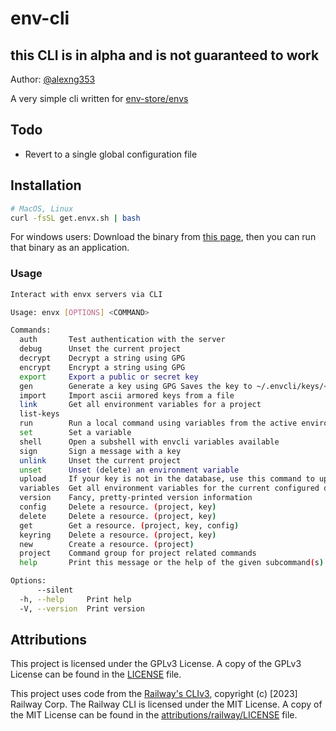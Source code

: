 # env-cli

## this CLI is in alpha and is not guaranteed to work

Author: [@alexng353](https://github.com/alexng353)

A very simple cli written for [env-store/envs](https://github.com/env-store/envs)

## Todo

- Revert to a single global configuration file


## Installation

```bash
# MacOS, Linux
curl -fsSL get.envx.sh | bash
```

For windows users:
Download the binary from [this page](https://github.com/env-store/rusty-cli/releases/latest), then you can run that binary as an application.

### Usage

```bash
Interact with envx servers via CLI

Usage: envx [OPTIONS] <COMMAND>

Commands:
  auth       Test authentication with the server
  debug      Unset the current project
  decrypt    Decrypt a string using GPG
  encrypt    Encrypt a string using GPG
  export     Export a public or secret key
  gen        Generate a key using GPG Saves the key to ~/.envcli/keys/<fingerprint>
  import     Import ascii armored keys from a file
  link       Get all environment variables for a project
  list-keys
  run        Run a local command using variables from the active environment
  set        Set a variable
  shell      Open a subshell with envcli variables available
  sign       Sign a message with a key
  unlink     Unset the current project
  unset      Unset (delete) an environment variable
  upload     If your key is not in the database, use this command to upload it
  variables  Get all environment variables for the current configured directory
  version    Fancy, pretty-printed version information
  config     Delete a resource. (project, key)
  delete     Delete a resource. (project, key)
  get        Get a resource. (project, key, config)
  keyring    Delete a resource. (project, key)
  new        Create a resource. (project)
  project    Command group for project related commands
  help       Print this message or the help of the given subcommand(s)

Options:
      --silent
  -h, --help     Print help
  -V, --version  Print version
```

## Attributions

This project is licensed under the GPLv3 License. A copy of the GPLv3 License can be found in the [LICENSE](LICENSE) file.

This project uses code from the [Railway's CLIv3](https://github.com/railwayapp/cli), copyright (c) [2023] Railway Corp. The Railway CLI is licensed under the MIT License. A copy of the MIT License can be found in the [attributions/railway/LICENSE](attributions/railway/LICENSE) file.
